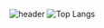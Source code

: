 ![header](https://capsule-render.vercel.app/api?type=waving&color=gradient&height=360&text=lejy&fontSize=70&fontAlign=50&fontAlignY=50&desc=space&descSize=20&descAlign=50&descAlignY=63)
![Top Langs](https://github-readme-stats.vercel.app/api/top-langs/?username=lejy&layout=compact)
